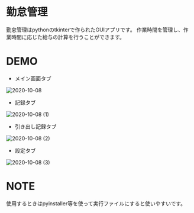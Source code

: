 # 勤怠管理
勤怠管理はpythonのtkinterで作られたGUIアプリです。
作業時間を管理し、作業時間に応じた給与の計算を行うことができます。

# DEMO
* メイン画面タブ

![2020-10-08](https://user-images.githubusercontent.com/67313362/95400987-04a23780-0947-11eb-8c12-46aba5f0277e.png)



* 記録タブ

![2020-10-08 (1)](https://user-images.githubusercontent.com/67313362/95401229-a590f280-0947-11eb-962d-c61f149fee92.png)



* 引き出し記録タブ

![2020-10-08 (2)](https://user-images.githubusercontent.com/67313362/95401249-b3467800-0947-11eb-8b61-3922f67284e6.png)



* 設定タブ

![2020-10-08 (3)](https://user-images.githubusercontent.com/67313362/95401265-c22d2a80-0947-11eb-83bd-b35b04fe6445.png)


# NOTE
使用するときはpyinstaller等を使って実行ファイルにすると使いやすいです。

